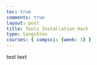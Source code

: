 ```yaml
---
toc: true
comments: true
layout: post
title: Tools Installation Hack
type: tangibles
courses: { compsci: {week: 1} }
---
```


test text